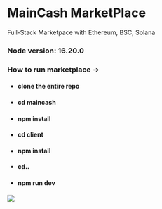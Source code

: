 # MainCash MarketPlace
Full-Stack Marketpace with Ethereum, BSC, Solana

### Node version: 16.20.0

### How to run marketplace ->

- #### clone the entire repo
- #### cd maincash
- #### npm install
- #### cd client
- #### npm install
- #### cd..
- #### npm run dev

<img src="https://repository-images.githubusercontent.com/665440491/384e9725-c05a-411f-8d1f-03777a10a8b4">
